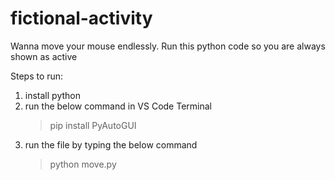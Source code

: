 # fictional-activity
Wanna move your mouse endlessly. Run this python code so you are always shown as active

Steps to run:
1) install python
2) run the below command in VS Code Terminal
	> pip install PyAutoGUI
3) run the file by typing the below command 
	> python move.py

